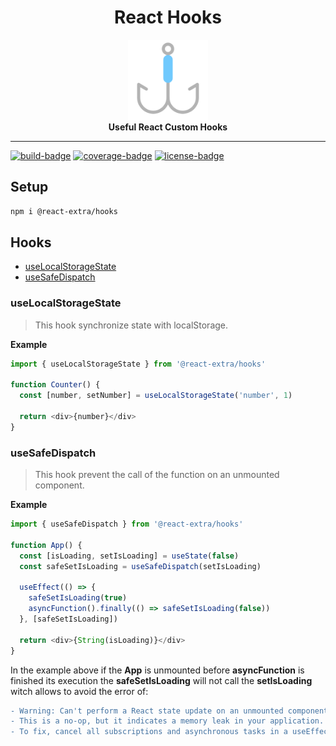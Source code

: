 <h1 align="center">React Hooks</h1>
<div align="center">
  <img alt="Hook" src="https://raw.githubusercontent.com/react-extra/hooks/main/hook.png" width="128">
</div>
<div align="center"><strong>Useful React Custom Hooks</strong></div>

<hr />

[![build-badge]][build]
[![coverage-badge]][coverage]
[![license-badge]][license]

## Setup

```bash
npm i @react-extra/hooks
```

## Hooks

- [useLocalStorageState](#uselocalstoragestate)
- [useSafeDispatch](#usesafedispatch)

### useLocalStorageState

> This hook synchronize state with localStorage.

**Example**

```javascript
import { useLocalStorageState } from '@react-extra/hooks'

function Counter() {
  const [number, setNumber] = useLocalStorageState('number', 1)

  return <div>{number}</div>
}
```

### useSafeDispatch

> This hook prevent the call of the function on an unmounted component.

**Example**

```javascript
import { useSafeDispatch } from '@react-extra/hooks'

function App() {
  const [isLoading, setIsLoading] = useState(false)
  const safeSetIsLoading = useSafeDispatch(setIsLoading)

  useEffect(() => {
    safeSetIsLoading(true)
    asyncFunction().finally(() => safeSetIsLoading(false))
  }, [safeSetIsLoading])

  return <div>{String(isLoading)}</div>
}
```

In the example above if the **App** is unmounted before **asyncFunction** is finished its execution the **safeSetIsLoading** will not call the **setIsLoading** witch allows to avoid the error of:

```diff
- Warning: Can't perform a React state update on an unmounted component.
- This is a no-op, but it indicates a memory leak in your application.
- To fix, cancel all subscriptions and asynchronous tasks in a useEffect cleanup function`.
```

<!-- links -->

[build]: https://github.com/react-extra/hooks/actions/workflows/cd.yml
[build-badge]: https://img.shields.io/github/workflow/status/react-extra/hooks/cd?style=flat-square
[license]: https://github.com/react-extra/hooks/blob/main/LICENSE
[license-badge]: https://img.shields.io/github/license/react-extra/hooks?color=blue&style=flat-square
[coverage-badge]: https://img.shields.io/codecov/c/github/react-extra/hooks?style=flat-square
[coverage]: https://codecov.io/gh/react-extra/hooks

<!-- links -->
